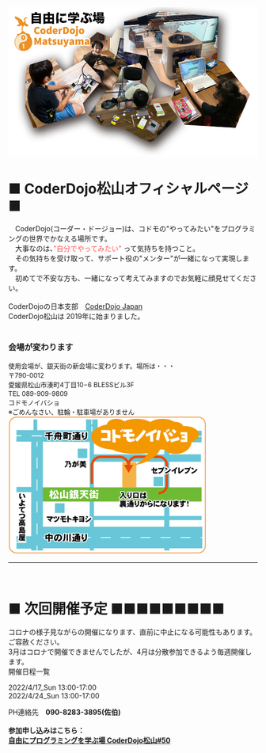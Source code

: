 ![Title image](./img/infomation.png)

# ■ CoderDojo松山オフィシャルページ ■  
　CoderDojo(コーダー・ドージョー)は、コドモの"やってみたい"をプログラミングの世界でかなえる場所です。  
　大事なのは、<font color="#ff5555">”自分でやってみたい"</font> って気持ちを持つこと。  
　その気持ちを受け取って、サポート役の"メンター"が一緒になって実現します。  
　初めてで不安な方も、一緒になって考えてみますのでお気軽に顔見せてください。  <br>
   <br>
   CoderDojoの日本支部　[CoderDojo Japan](https://coderdojo.jp/)  <br>
   CoderDojo松山は 2019年に始まりました。  <br>
  <br>
### 会場が変わります  
<font size="-1">
   使用会場が、銀天街の新会場に変わります。場所は・・・<br>
   〒790-0012<br>
   愛媛県松山市湊町4丁目10−6 BLESSビル3F<br>
   TEL 089-909-9809<br>
   コドモノイバショ<br>
   ※ごめんなさい、駐輪・駐車場がありません<br>
   
</font>
<img width="400" src="./img/kodomonoibasyo.gif">
<hr>
<br>

# ■ 次回開催予定 ■■■■■■■■■ 
コロナの様子見ながらの開催になります、直前に中止になる可能性もあります。ご容赦ください。 <br> 
3月はコロナで開催できませんでしたが、4月は分散参加できるよう毎週開催します。<br>
開催日程一覧<br>
  
2022/4/17_Sun 13:00-17:00<br>
2022/4/24_Sun 13:00-17:00<br>

PH連絡先　<b>090-8283-3895(佐伯)  
<br>
参加申し込みはこちら：  
<a class="doorkeeper-registration-widget" href="https://coderdojo-matsuyama.doorkeeper.jp/events/135712">自由にプログラミングを学ぶ場 CoderDojo松山#50</a><script src="https://widgets.doorkeeper.jp/w/widget.js"></script>
